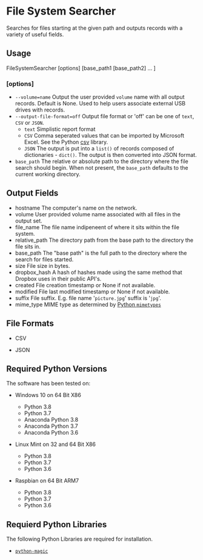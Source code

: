 # File System Searcher

Searches for files starting at the given path and outputs records with a variety of useful fields.

## Usage

FileSystemSearcher \[options\] \[base_path1 \[base_path2\] ... \]

### \[options\]
* ```--volume=name```
  Output the user provided ```volume``` name with all output records.  Default is None.  Used to help users associate external USB drives with records.
* ```--output-file-format=off```
  Output file format or 'off' can be one of ```text```,  ```CSV``` or ```JSON```.
  * ```text```
    Simplistic report format
  * ```CSV```
    Comma seperated values that can be imported by Microsoft Excel.  See the Python [csv](https://docs.python.org/3/library/csv.html) library.
  * ```JSON```
    The output is put into a ```list()``` of records composed of dictionaries - ```dict()```.  The output is then converted into JSON format.
* ```base_path```
  The relative or absolute path to the directory where the file search should begin.  When not present, the ```base_path``` defaults to the current working directory.

## Output Fields

* hostname
  The computer's name on the network.
* volume
  User provided volume name associated with all files in the output set.
* file_name
  The file name indipeneent of where it sits within the file system.
* relative_path
  The directory path from the base path to the directory the file sits in.
* base_path
  The "base path" is the full path to the directory where the search for files started.
* size
  File size in bytes.
* dropbox_hash
  A hash of hashes made using the same method that Dropbox uses in their public API's.
* created
  File creation timestamp or None if not available.
* modified
  File last modified timestamp or None if not available.
* suffix
  File suffix.  E.g. file name '```picture.jpg```' suffix is '```jpg```'.
* mime_type
  MIME type as determined by [Python ```mimetypes```](https://docs.python.org/3/library/mimetypes.html)

## File Formats

* CSV

* JSON

## Required Python Versions

The software has been tested on:

* Windows 10 on 64 Bit X86
  * Python 3.8
  * Python 3.7
  * Anaconda Python 3.8
  * Anaconda Python 3.7
  * Anaconda Python 3.6

* Linux Mint on 32 and 64 Bit X86
  * Python 3.8
  * Python 3.7
  * Python 3.6

* Raspbian on 64 Bit ARM7
  * Python 3.8
  * Python 3.7
  * Python 3.6

## Requierd Python Libraries

The following Python Libraries are required for installation.

* [```python-magic```](https://github.com/ahupp/python-magic)

